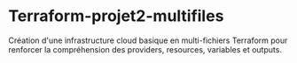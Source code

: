 # Terraform-projet2-multifiles
Création d'une infrastructure cloud basique en multi-fichiers Terraform pour renforcer la compréhension des providers, resources, variables et outputs.
